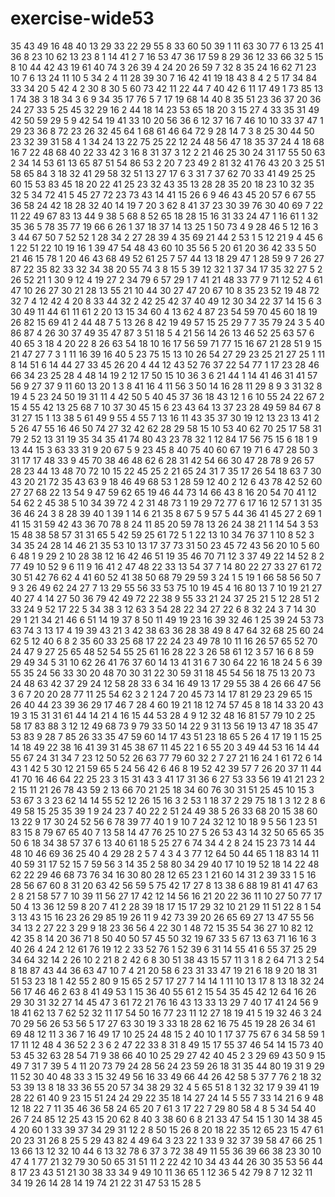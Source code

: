 # exercise-wide53
35
43
49
16
48
40
13
29
33
22
29
55
8
33
60
50
39
1
11
63
30
77
6
13
25
41
36
8
23
10
62
13
23
8
1
14
41
2
7
16
53
47
36
17
59
8
29
36
12
33
66
32
5
15
8
10
44
42
43
19
61
40
74
3
26
39
4
24
20
26
59
7
32
8
35
24
16
62
71
23
10
7
6
13
24
11
10
5
34
2
4
11
28
39
30
7
16
42
41
19
18
43
8
4
2
5
17
34
84
33
34
20
5
42
4
2
30
8
30
5
60
73
42
11
22
44
7
40
42
6
11
17
49
1
73
85
13
1
74
38
3
18
34
3
6
9
34
35
17
76
5
7
17
19
68
14
40
8
35
51
23
36
37
20
36
24
27
33
5
25
45
32
29
16
2
44
18
14
23
53
65
18
20
3
15
27
4
33
35
31
49
42
50
59
29
5
9
42
54
19
41
33
10
20
56
36
6
12
37
16
7
46
10
10
33
37
47
1
29
23
36
8
72
23
26
32
45
64
1
68
61
46
64
72
9
28
14
7
3
8
25
30
44
50
23
32
39
31
58
4
1
34
24
13
22
75
25
22
12
24
48
56
47
18
35
37
24
4
18
68
16
7
22
48
68
40
22
33
42
3
16
8
31
37
3
12
2
21
46
25
30
24
31
17
55
50
63
2
34
14
53
61
13
65
87
51
54
86
53
2
20
7
23
49
2
81
32
41
76
43
20
3
25
51
58
65
84
3
18
32
41
29
58
32
51
13
27
17
6
3
31
7
37
62
70
33
41
49
25
25
60
15
53
83
45
18
20
22
41
25
23
32
43
35
13
28
28
35
20
18
23
10
32
35
32
5
34
72
41
5
45
27
72
23
73
43
14
41
15
26
6
9
46
43
45
20
57
6
67
55
36
58
24
42
18
28
32
40
14
19
7
20
3
62
8
41
37
23
30
39
76
30
40
69
7
22
11
22
49
67
83
13
44
9
38
5
68
8
52
65
18
28
15
16
31
33
24
47
1
16
61
1
32
35
36
5
78
35
77
19
66
6
26
1
37
18
37
14
13
25
1
50
73
4
9
28
46
5
12
16
3
3
44
67
50
7
52
52
1
28
34
2
27
28
39
4
35
69
21
44
2
53
1
5
12
21
9
4
45
6
1
22
51
22
10
19
16
1
39
47
54
48
43
60
10
35
56
5
20
61
20
36
42
33
5
50
21
46
15
78
1
20
46
43
68
49
52
61
25
7
57
44
13
18
29
47
1
28
59
9
7
26
27
87
22
35
82
33
32
34
38
20
55
74
3
8
15
5
39
12
32
1
37
34
17
35
32
27
5
2
26
52
21
1
30
9
12
4
19
27
2
34
79
6
57
29
1
7
41
21
48
33
77
9
71
12
52
4
61
47
10
26
27
30
21
28
13
55
21
10
44
30
27
47
20
67
10
8
35
23
52
19
48
72
32
7
4
12
42
4
20
8
33
44
32
2
42
25
42
37
40
49
12
30
34
22
37
14
15
6
3
30
49
11
44
61
11
61
2
20
13
15
34
60
4
13
62
4
87
23
54
59
70
45
60
18
19
26
82
15
69
41
2
44
48
7
5
13
26
8
42
19
49
57
15
25
29
7
7
35
79
24
3
5
40
86
87
4
26
30
37
49
35
47
87
3
51
18
5
4
21
56
14
26
13
46
52
25
63
57
6
40
65
3
18
4
20
22
8
26
63
54
18
10
16
17
56
59
71
77
15
16
67
21
28
51
9
15
21
47
27
7
3
1
11
16
39
16
40
5
23
75
15
13
10
26
54
27
29
23
25
21
27
25
1
11
8
14
51
6
14
44
27
33
45
26
20
4
44
12
43
52
76
37
22
54
77
1
17
23
28
46
66
34
23
25
28
4
48
14
19
2
12
17
50
15
10
36
3
6
21
44
1
14
41
46
31
41
57
56
9
27
37
9
11
60
13
20
1
3
8
41
16
4
11
56
3
50
14
16
28
11
29
8
9
3
31
32
8
19
4
5
23
24
50
19
31
11
4
42
50
5
40
45
37
36
18
43
12
1
6
10
55
24
22
67
2
15
4
55
42
13
25
68
7
10
37
30
45
15
6
23
43
64
13
37
23
28
49
59
84
67
8
31
27
15
1
13
38
5
61
49
9
55
4
55
7
13
16
11
43
35
37
30
19
12
13
23
13
41
2
5
26
47
55
16
46
50
74
27
32
42
62
28
29
58
15
10
53
40
62
70
25
17
58
31
79
2
52
13
31
19
35
34
35
41
74
80
43
23
78
32
1
12
84
17
56
75
15
6
18
1
9
13
44
15
3
63
33
31
9
20
67
5
9
23
45
8
40
75
40
60
67
19
71
6
47
28
50
3
31
17
17
48
33
9
45
70
38
46
48
62
6
28
31
42
54
66
30
47
28
78
9
26
57
28
23
44
13
48
70
72
10
15
22
45
25
2
21
65
24
31
7
35
17
26
54
18
63
7
30
43
20
21
72
35
43
63
9
18
46
49
68
53
1
28
59
12
40
2
12
6
43
78
42
52
60
27
27
68
22
13
54
9
47
59
62
65
19
46
44
73
14
66
43
8
16
20
54
70
41
12
54
62
2
45
38
5
10
34
39
72
4
2
31
48
73
1
19
29
72
77
6
17
16
12
57
1
31
35
36
46
24
3
8
28
39
40
1
39
1
14
6
21
35
8
67
5
9
57
5
44
36
41
45
27
2
69
1
41
15
31
59
42
43
36
70
78
8
24
11
85
20
59
78
13
26
24
38
21
1
14
54
3
53
15
48
38
58
57
31
31
65
5
42
59
25
61
72
5
1
22
13
10
34
76
37
1
10
8
52
3
34
35
24
28
14
46
21
35
53
10
13
17
37
73
31
50
23
45
72
43
56
20
10
5
60
6
48
1
9
29
2
10
28
38
12
16
42
46
51
19
35
46
70
71
12
3
37
49
22
14
52
8
2
77
49
10
52
9
6
11
9
16
41
2
47
48
22
33
13
54
37
7
14
80
22
27
33
27
61
72
30
51
42
76
62
4
41
60
52
41
38
50
68
79
29
59
3
24
1
5
19
1
66
58
56
50
7
9
3
26
49
62
24
27
7
13
29
55
56
33
53
75
10
19
45
4
16
80
13
7
10
19
21
27
40
27
4
14
27
50
36
79
42
49
72
22
38
9
55
33
21
24
37
25
21
5
12
28
51
2
33
24
9
52
17
22
5
34
38
3
12
63
3
54
28
22
34
27
22
6
8
32
24
3
7
14
30
29
1
21
34
21
46
6
51
14
19
37
8
50
11
49
19
23
16
39
32
46
1
25
39
24
53
73
63
74
3
13
17
4
19
39
43
21
3
42
38
63
36
28
38
49
8
47
64
32
68
25
60
24
62
5
12
40
6
8
2
35
60
33
25
68
17
22
24
23
49
78
10
11
16
26
57
65
52
70
24
47
9
27
25
65
48
52
54
55
25
61
16
28
22
3
26
58
61
12
3
57
16
6
8
59
29
49
34
5
31
10
62
26
41
76
37
60
14
13
41
31
6
7
30
64
22
16
18
24
5
6
39
55
35
24
56
33
30
20
48
70
30
31
22
30
59
31
18
45
54
56
18
75
13
20
73
24
48
63
42
37
29
24
12
58
28
33
6
34
16
49
13
17
29
55
38
4
26
66
47
56
3
6
7
20
20
28
77
11
25
54
62
3
2
1
24
7
20
45
73
14
17
81
29
23
29
65
15
26
40
44
23
39
36
29
17
46
7
28
4
60
19
21
18
12
74
57
45
8
18
14
33
20
43
19
3
15
31
31
61
44
14
21
4
16
15
44
53
28
4
9
12
32
48
16
81
57
79
10
2
25
58
17
83
88
3
12
12
49
68
73
9
79
33
50
14
22
9
31
13
56
19
13
47
18
35
47
53
83
9
28
7
85
26
33
35
47
59
60
14
17
43
51
23
18
65
5
26
4
17
19
1
15
25
14
18
49
22
38
16
41
39
31
45
38
67
11
45
22
1
6
55
20
3
49
44
53
16
14
44
55
67
24
31
34
7
23
12
50
52
26
63
77
79
60
32
2
7
27
21
16
24
1
61
72
6
14
43
1
42
5
30
12
21
59
65
5
24
56
42
6
46
8
19
52
42
39
57
7
26
20
37
11
44
41
70
16
46
64
22
25
23
3
15
31
43
3
41
17
31
36
6
27
53
33
56
19
41
21
23
2
2
15
11
21
26
78
43
59
2
13
66
70
21
25
18
34
60
76
30
31
51
25
45
10
15
3
53
67
3
3
23
62
14
14
55
52
12
26
15
16
3
2
53
1
18
37
2
29
75
18
1
3
12
2
8
6
49
58
15
25
35
39
1
9
24
23
7
40
22
2
51
24
49
38
5
26
33
68
20
15
38
60
13
22
9
17
30
24
52
56
6
78
39
77
40
1
9
10
7
24
32
12
10
18
9
5
56
1
23
51
83
15
8
79
67
65
40
7
13
58
14
47
76
25
10
27
5
26
53
43
14
32
50
65
65
35
50
6
18
34
38
57
37
6
13
40
61
18
5
25
27
6
74
34
4
2
8
24
15
23
73
14
44
48
10
46
69
36
25
40
4
29
28
2
5
7
4
3
4
3
77
12
64
50
44
65
1
18
83
14
11
40
59
31
17
52
15
7
59
56
3
14
35
2
58
80
34
29
40
17
10
19
52
18
14
22
48
62
22
29
46
68
73
76
34
16
30
80
28
12
65
23
1
21
60
14
31
2
39
33
1
5
16
28
56
67
60
8
31
20
63
42
56
59
5
75
42
17
27
8
13
38
6
88
19
81
41
47
63
2
8
21
58
57
7
10
39
11
56
27
17
42
12
14
56
16
21
20
22
36
11
10
27
50
77
17
50
4
13
36
12
59
8
20
7
41
2
28
39
18
17
15
17
29
32
10
21
29
11
51
22
8
1
54
3
13
43
15
16
23
26
29
85
19
26
11
9
42
73
39
20
26
65
69
27
13
47
55
56
34
13
2
27
22
3
29
9
18
23
36
56
4
22
30
1
48
72
15
35
54
36
27
10
82
12
42
35
8
14
20
36
71
8
50
40
50
57
45
50
32
19
67
33
5
67
13
63
71
16
16
3
40
26
4
24
2
12
61
76
19
12
2
33
52
76
1
52
39
6
31
14
55
41
6
55
37
25
29
34
64
32
14
2
26
10
2
21
8
2
42
6
8
30
51
38
43
15
57
11
3
1
8
2
64
71
3
2
54
8
18
87
43
44
36
63
47
10
7
4
21
20
58
6
23
31
33
47
19
21
6
18
9
20
18
31
51
53
23
18
1
42
55
2
80
9
15
65
2
57
17
27
7
14
14
1
11
10
13
17
8
13
18
32
24
56
17
46
46
2
63
8
41
49
53
1
15
36
40
55
61
2
15
54
35
45
42
12
64
16
26
29
30
31
32
27
14
45
47
3
61
72
21
76
16
43
13
33
13
29
7
40
17
41
24
56
9
18
41
62
13
7
62
52
32
11
17
54
50
16
77
23
11
12
27
18
19
41
5
19
32
46
3
24
70
29
56
26
53
56
5
17
27
63
30
19
3
33
18
28
62
16
75
45
19
28
26
34
61
69
48
12
11
3
36
7
16
49
17
10
25
24
48
15
2
40
10
1
17
37
75
67
6
34
58
59
1
17
11
12
48
4
36
52
2
3
6
2
47
22
33
8
31
8
49
15
17
55
37
46
54
14
15
73
40
53
45
32
63
28
54
71
9
38
66
40
10
25
29
27
42
40
45
2
3
29
69
43
50
9
15
49
7
31
7
39
5
4
11
20
73
79
24
28
56
24
23
59
26
18
31
35
44
80
19
31
9
29
11
52
30
40
48
33
3
15
32
49
56
16
33
49
66
44
26
42
58
5
37
7
76
2
18
32
53
39
13
8
18
33
36
55
20
57
34
38
29
32
4
5
65
51
8
1
32
32
17
9
39
41
19
28
22
61
40
9
23
15
51
24
24
29
22
35
18
14
27
24
14
5
55
7
33
14
21
6
9
48
12
18
22
7
11
35
46
36
58
24
65
20
7
61
3
17
22
7
29
80
58
4
8
5
34
54
40
26
7
24
85
12
25
43
15
20
62
8
40
3
38
60
6
8
21
33
47
54
15
1
30
14
38
45
4
20
60
1
33
39
37
34
29
31
12
2
8
50
15
26
8
20
18
22
35
12
65
23
15
47
61
20
23
31
26
8
25
5
29
43
82
4
49
64
3
23
22
1
33
9
32
37
39
58
47
66
25
1
13
66
13
12
32
10
44
6
13
32
78
6
37
3
72
38
49
11
55
36
39
66
38
23
30
10
47
4
1
77
21
32
79
30
50
65
31
51
11
2
22
42
10
34
43
44
26
30
35
53
56
44
8
17
23
43
51
21
30
38
33
34
9
49
10
11
36
65
1
12
36
5
42
79
8
7
12
32
11
34
19
26
14
28
14
19
74
21
22
31
47
53
15
28
5
